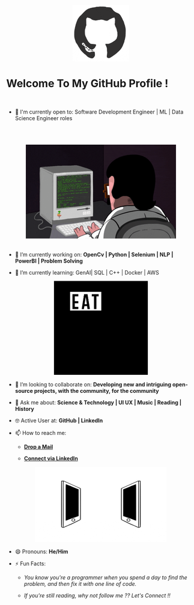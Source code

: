 <div align="center">
<img src="octo.gif" alt="GitHub Logo" width="150" height="150" />
</div>

# Welcome To My GitHub Profile !




<br/>

- 🙌 I'm currently open to: Software Development Engineer | ML | Data Science Engineer roles

<br/><br/>

<div align="center">
<img src="coderman.gif" alt="Coder" width="400" height="250" />
</div>
<br/>

- 🔭 I’m currently working on: **OpenCv | Python | Selenium | NLP | PowerBI | Problem Solving**

- 🌱 I’m currently learning: GenAI| SQL | C++ | Docker | AWS


<div align="center">
<img src="giphy.webp" alt="eatsleepcode" width="250" height="250" />
</div>

- 👯 I’m looking to collaborate on: **Developing new and intriguing open-source projects, with the community, for the community**

- 💬 Ask me about: **Science & Technology | UI UX  | Music | Reading | History**

- 🤓 Active User at: **GitHub | LinkedIn**

- 📫 How to reach me:

    * [**Drop a Mail**](mailto:varunshukla0505@gmail.com)

    * [**Connect via LinkedIn**](https://linkedin.com/in/varunshukla05)

  
    
<div align="center">
<img src="connected.gif" alt="Raghav Khullar" width="350" height="200" />
</div>

- 😄 Pronouns: **He/Him**

- ⚡ Fun Facts:

    * *You know you're a programmer when you spend a day to find the problem, and then fix it with one line of code.*
    
    * *If you're still reading, why not follow me ?? Let's Connect !!*
